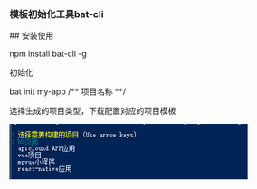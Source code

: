 ### 模板初始化工具bat-cli

\#\# 安装使用

npm install bat-cli -g

初始化

bat init my-app  /\*\* 项目名称 \*\*/

选择生成的项目类型，下载配置对应的项目模板

![](/assets/bat-int.png)

